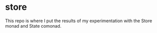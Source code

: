 # store
This repo is where I put the results of my experimentation with the Store monad and State comonad.
